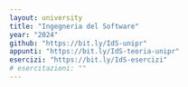```yaml
---
layout: university
title: "Ingegneria del Software"
year: "2024"
github: "https://bit.ly/IdS-unipr"
appunti: "https://bit.ly/IdS-teoria-unipr"
esercizi: "https://bit.ly/IdS-esercizi"
# esercitazioni: ""
---
```


